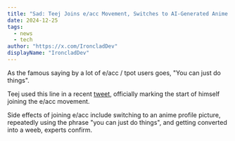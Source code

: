 ```yaml
---
title: "Sad: Teej Joins e/acc Movement, Switches to AI-Generated Anime PFP"
date: 2024-12-25
tags: 
  - news
  - tech
author: "https://x.com/IroncladDev"
displayName: "IroncladDev"
---
```


As the famous saying by a lot of e/acc / tpot users goes, "You can just do things".

Teej used this line in a recent [tweet](https://x.com/teej_dv/status/1871892397971673470), officially marking the start of himself joining the e/acc movement.

Side effects of joining e/acc include switching to an anime profile picture, repeatedly using the phrase "you can just do things", and getting converted into a weeb, experts confirm.

